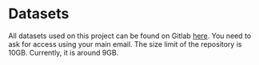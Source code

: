 # Datasets
All datasets used on this project can be found on Gitlab [here](https://gitlab.com/jaimedantas/datasets). You need to ask for access using your main email. The size limit of the repository is 10GB. Currently, it is around 9GB. 

